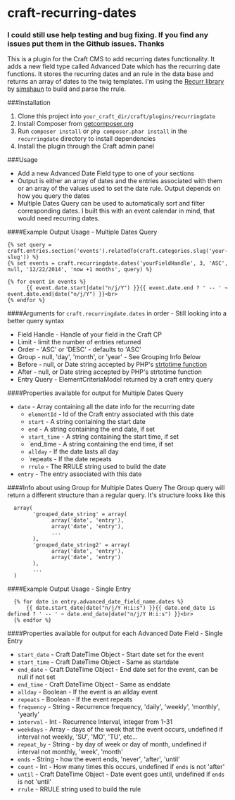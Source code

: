 craft-recurring-dates
=====================

### I could still use help testing and bug fixing. If you find any issues put them in the Github issues. Thanks

This is a plugin for the Craft CMS to add recurring dates functionality. It adds a new field type called Advanced Date which has the recurring date functions. It stores the recurring dates and an rule in the data base and returns an array of dates to the twig templates. I'm using the [Recurr library](https://github.com/simshaun/recurr) by [simshaun](https://github.com/simshaun) to build and parse the rrule.

###Installation

1. Clone this project into `your_craft_dir/craft/plugins/recurringdate`
2. Install Composer from [getcomposer.org](https://getcomposer.org/doc/00-intro.md#installation-nix) 
3. Run `composer install` or `php composer.phar install` in the `recurringdate` directory to install dependencies
4. Install the plugin through the Craft admin panel

###Usage

* Add a new Advanced Date Field type to one of your sections 
* Output is either an array of dates and the entries associated with them or an array of the values used to set the date rule. Output depends on how you query the dates
* Multiple Dates Query can be used to automatically sort and filter corresponding dates. I built this with an event calendar in mind, that would need recurring dates.

####Example Output Usage - Multiple Dates Query

```
{% set query = craft.entries.section('events').relatedTo(craft.categories.slug('your-slug')) %}
{% set events = craft.recurringdate.dates('yourFieldHandle', 3, 'ASC', null, '12/22/2014', 'now +1 months', query) %}

{% for event in events %}
	  {{ event.date.start|date("n/j/Y") }}{{ event.date.end ? ' -- ' ~ event.date.end|date("n/j/Y") }}<br>
{% endfor %}
```

####Arguments for `craft.recurringdate.dates` in order - Still looking into a better query syntax
* Field Handle - Handle of your field in the Craft CP
* Limit - limit the number of entries returned
* Order - 'ASC' or 'DESC' - defaults to 'ASC'
* Group - null, 'day', 'month', or 'year' - See Grouping Info Below
* Before - null, or Date string accepted by PHP's [strtotime function](http://www.php.net/manual/en/datetime.formats.php)
* After - null, or Date string accepted by PHP's strtotime function 
* Entry Query - ElementCriteriaModel returned by a craft entry query 

####Properties available for output for Multiple Dates Query
* `date` - Array containing all the date info for the recurring date
  * `elementId` - Id of the Craft entry associated with this date 
  * `start` - A string containing the start date
  * `end` - A string containing the end date, if set
  * `start_time` - A string containing the start time, if set
  * `end_time - A string containing the end time, if set
  * `allday` - If the date lasts all day
  * `repeats - If the date repeats
  * `rrule` - The RRULE string used to build the date
* `entry` - The entry associated with this date

####Info about using Group for Multiple Dates Query
The Group query will return a different structure than a regular query. It's structure looks like this
```
  array(
	    'grouped_date_string' = array(
		      array('date', 'entry'),
		      array('date', 'entry'),
		      ...
	    ),
	    'grouped_date_string2' = array(
		      array('date', 'entry'),
		      array('date', 'entry')
	    ),
	    ...
  )
```

####Example Output Usage - Single Entry
```
  {% for date in entry.advanced_date_field_name.dates %}
	  {{ date.start_date|date("n/j/Y H:i:s") }}{{ date.end_date is defined ? ' -- ' ~ date.end_date|date("n/j/Y H:i:s") }}<br>
  {% endfor %}
```

####Properties available for output for each Advanced Date Field - Single Entry
* `start_date` - Craft DateTime Object - Start date set for the event 
* `start_time` - Craft DateTime Object - Same as startdate
* `end_date` - Craft DateTime Object - End date set for the event, can be null if not set 
* `end_time` - Craft DateTime Object - Same as enddate
* `allday` - Boolean - If the event is an allday event
* `repeats` - Boolean - If the event repeats
* `frequency` - String - Recurrence frequency, 'daily', 'weekly', 'monthly', 'yearly'
* `interval` - Int - Recurrence Interval, integer from 1-31
* `weekdays` - Array - days of the week that the event occurs, undefined if interval not weekly, 'SU', 'MO', 'TU', etc...
* `repeat_by` - String - by day of week or day of month, undefined if interval not monthly, 'week', 'month'
* `ends` - String - how the event ends, 'never', 'after', 'until'
* `count` - Int - How many times this occurs, undefined if `ends` is not 'after'
* `until` - Craft DateTime Object - Date event goes until, undefined if `ends` is not 'until'
* `rrule` - RRULE string used to build the rule
